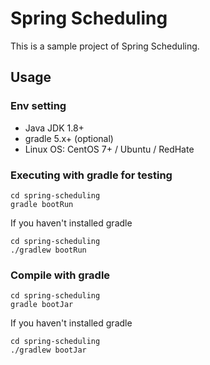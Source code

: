 # Spring Scheduling

This is a sample project of Spring Scheduling.

## Usage

### Env setting

* Java JDK 1.8+
* gradle 5.x+ (optional)
* Linux OS: CentOS 7+ / Ubuntu / RedHate

### Executing with gradle for testing

```
cd spring-scheduling
gradle bootRun
```

If you haven't installed gradle

```
cd spring-scheduling
./gradlew bootRun
``` 

### Compile with gradle

```
cd spring-scheduling
gradle bootJar
```

If you haven't installed gradle

```
cd spring-scheduling
./gradlew bootJar
```
